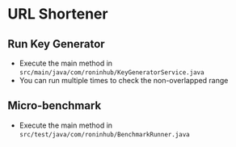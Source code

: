 # URL Shortener

## Run Key Generator 
- Execute the main method in `src/main/java/com/roninhub/KeyGeneratorService.java`
- You can run multiple times to check the non-overlapped range

## Micro-benchmark
- Execute the main method in `src/test/java/com/roninhub/BenchmarkRunner.java`

